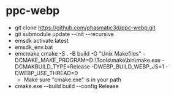 # ppc-webp

- git clone https://github.com/phasmatic3d/ppc-webp.git
- git submodule update  --init --recursive
- emsdk activate latest
- emsdk_env.bat
- emcmake cmake -S . -B build -G "Unix Makefiles" -DCMAKE_MAKE_PROGRAM=D:\Tools\make\bin\make.exe -DCMAKBUILD_TYPE=Release -DWEBP_BUILD_WEBP_JS=1 -DWEBP_USE_THREAD=0
    * Make sure "cmake.exe" is in your path
- cmake.exe --build build --config Release